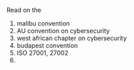 Read on the 
1. malibu convention
2. AU convention on cybersecurity
3. west african chapter on cybersecurity
4. budapest convention
5. ISO 27001, 27002
6. 
